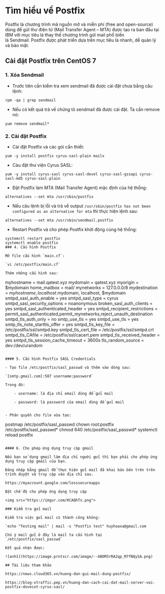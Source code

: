 # Tìm hiểu về Postfix

Postfix là chương trình mã nguồn mở và miễn phí (free and open-source) dùng để gửi thư điện tử (Mail Transfer Agent – MTA) được tạo ra ban đầu tại IBM với mục tiêu là thay thế chương trình gửi mail phổ biến là&nbsp;Sendmail.&nbsp;Postfix được phát triển dựa trên&nbsp;mục tiêu là nhanh, dễ quản lý và bảo mật.

## Cài đặt Postfix trên CentOS 7

### 1. Xóa Sendmail

- Trước tiên cần kiểm tra xem sendmail đã được cài đặt chưa bằng câu lệnh:

`rpm -qa | grep sendmail`

- Nếu có kết quả trả về chứng tỏ sendmail đã được cài đặt. Ta cần remove nó:

`yum remove sendmail*`

### 2. Cài đặt Postfix

- Cài đặt Postfix và các gói cần thiết:

`yum -y install postfix cyrus-sasl-plain mailx`

- Càu đặt thư viện Cyrus SASL:

`yum -y install cyrus-sasl cyrus-sasl-devel cyrus-sasl-gssapi cyrus-sasl-md5 cyrus-sasl-plain`

- Đặt Postfix làm MTA (Mail Transfer Agent) mặc định của hệ thống:

`alternatives --set mta /usr/sbin/postfix`

- Nếu câu lệnh bị lỗi và trả về output `/usr/sbin/postfix has not been configured as an alternative for mta` thì thực hiện lệnh sau:

`alternatives --set mta /usr/sbin/sendmail.postfix`

- Restart Postfix và cho phép Postfix khởi động cùng hệ thống:

```
systemctl restart postfix
systemctl enable postfix
### 4. Cấu hình Postfix

Mở file cấu hình `main.cf`:

`vi /etc/postfix/main.cf`

Thêm những cấu hình sau:

```
myhostname = mail.qatest.xyz
mydomain = qatest.xyz
myorigin = $mydomain
home_mailbox = mail/
mynetworks = 127.0.0.0/8
mydestination = $myhostname, localhost.$mydomain, localhost, $mydomain
smtpd_sasl_auth_enable = yes
smtpd_sasl_type = cyrus
smtpd_sasl_security_options = noanonymous
broken_sasl_auth_clients = yes
smtpd_sasl_authenticated_header = yes
smtpd_recipient_restrictions = permit_sasl_authenticated,permit_mynetworks,reject_unauth_destination
smtpd_tls_auth_only = no
smtp_use_tls = yes
smtpd_use_tls = yes
smtp_tls_note_starttls_offer = yes
smtpd_tls_key_file = /etc/postfix/ssl/smtpd.key
smtpd_tls_cert_file = /etc/postfix/ssl/smtpd.crt
smtpd_tls_CAfile = /etc/postfix/ssl/cacert.pem
smtpd_tls_received_header = yes
smtpd_tls_session_cache_timeout = 3600s
tls_random_source = dev:/dev/urandom
```

#### 5. Cấu hình Postfix SASL Credentials

- Tạo file /etc/postfix/sasl_passwd và thêm vào dòng sau:

`[smtp.gmail.com]:587 username:password`

Trong đó:

    - username: là địa chỉ email dùng để gửi mail

    - password: là password của email dùng để gửi mail


- Phân quyền cho file vừa tạo:

```
postmap /etc/postfix/sasl_passwd
chown root:postfix /etc/postfix/sasl_passwd*
chmod 640 /etc/postfix/sasl_passwd*
systemctl reload postfix
```

#### 6. Cho phép ứng dụng truy cập gmail

Nếu bạn sử dụng gmail làm địa chỉ người gửi thì bạn phải cho phép ứng dụng truy cập gmail của bạn.

Đăng nhập bằng gmail để thực hiện gửi mail đã khai báo bên trên trên trình duyệt và truy cập vào địa chỉ sau.

https://myaccount.google.com/lesssecureapps

Bật chế độ cho phép ứng dụng truy cập

<img src="https://imgur.com/KCAQhTx.png">

### Kiểm tra gửi mail

Kiểm tra việc gửi mail có thành công không:

`echo "Testing mail" | mail -s "Postfix test" huyhoaxa@gmail.com

Chú ý mail gửi ở đây là mail ta cấu hình tại `/etc/postfix/sasl_passwd`

Kết quả nhận được:

![anh1](https://image.prntscr.com/image/--bBOM3rRA2qp_M7fNQySA.png)

## Tài liệu tham khảo

https://news.cloud365.vn/huong-dan-gui-mail-dung-postfix/

https://blog-xtraffic.pep.vn/huong-dan-cach-cai-dat-mail-server-voi-postfix-dovecot-cyrus-sasl/